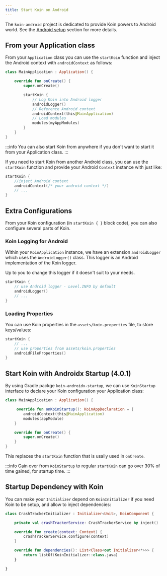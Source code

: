 ```yaml
---
title: Start Koin on Android
---
```


The `koin-android` project is dedicated to provide Koin powers to Android world. See the [Android setup](/docs/setup/koin#android) section for more details.

## From your Application class

From your `Application` class you can use the `startKoin` function and inject the Android context with `androidContext` as follows:

```kotlin
class MainApplication : Application() {

    override fun onCreate() {
        super.onCreate()

        startKoin {
            // Log Koin into Android logger
            androidLogger()
            // Reference Android context
            androidContext(this@MainApplication)
            // Load modules
            modules(myAppModules)
        }
    }
}
```

:::info
You can also start Koin from anywhere if you don't want to start it from your Application class.
:::

If you need to start Koin from another Android class, you can use the `startKoin` function and provide your Android `Context`
instance with just like:

```kotlin
startKoin {
    //inject Android context
    androidContext(/* your android context */)
    // ...
}
```

## Extra Configurations

From your Koin configuration (in `startKoin { }` block code), you can also configure several parts of Koin.

### Koin Logging for Android

Within your `KoinApplication` instance, we have an extension `androidLogger` which uses the `AndroidLogger()` class.
This logger is an Android implementation of the Koin logger.

Up to you to change this logger if it doesn't suit to your needs.

```kotlin
startKoin {
    // use Android logger - Level.INFO by default
    androidLogger()
    // ...
}
```

### Loading Properties

You can use Koin properties in the `assets/koin.properties` file, to store keys/values:

```kotlin
startKoin {
    // ...
    // use properties from assets/koin.properties
    androidFileProperties()   
}
```

## Start Koin with Androidx Startup (4.0.1)

By using Gradle packge `koin-androidx-startup`, we can use `KoinStartup` interface to declare your Koin configuration your Application class:

```kotlin
class MainApplication : Application() {

     override fun onKoinStartup(): KoinAppDeclaration = {
        androidContext(this@MainApplication)
        modules(appModule)
    }

    override fun onCreate() {
        super.onCreate()
    }
}
```

This replaces the `startKoin` function that is usally used in `onCreate`. 

:::info
Gain over from `KoinStartup` to regular `startKoin` can go over 30% of time gained, for startup time.
:::

## Startup Dependency with Koin

You can make your `Initializer` depend on `KoinInitializer` if you need Koin to be setup, and allow to inject dependencies:

```kotlin
class CrashTrackerInitializer : Initializer<Unit>, KoinComponent {

    private val crashTrackerService: CrashTrackerService by inject()

    override fun create(context: Context) {
        crashTrackerService.configure(context)
    }

    override fun dependencies(): List<Class<out Initializer<*>>> {
        return listOf(KoinInitializer::class.java)
    }

}
```